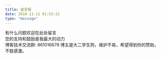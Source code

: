 ```yaml
---
title: 留言板
date: 2018-11-11 01:53:22
type: "message"
---
```


有什么问题欢迎在此处留言   
您的支持和鼓励是我最大的动力  
博客技术交流群:  861016679
博主是大二学生狗，维护不易，希望得到你的赞助，不胜感激。   

  


